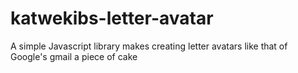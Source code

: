 # katwekibs-letter-avatar
A simple Javascript library makes creating letter avatars like that of Google's gmail a piece of cake 
